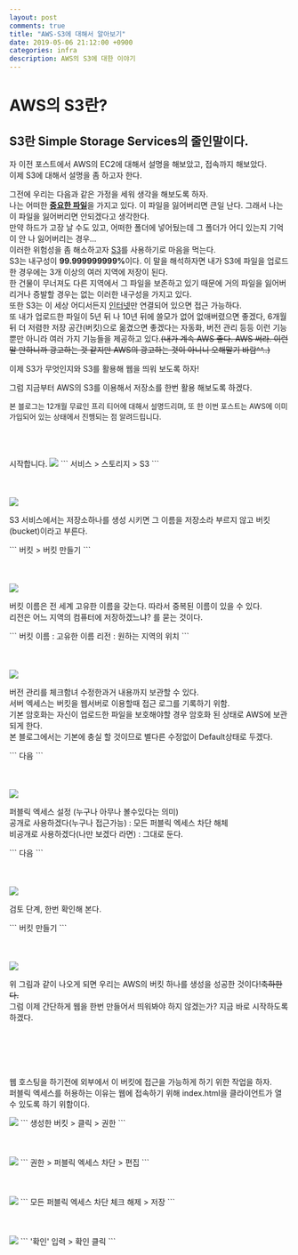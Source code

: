 ```yaml
---
layout: post
comments: true
title: "AWS-S3에 대해서 알아보기"
date: 2019-05-06 21:12:00 +0900
categories: infra
description: AWS의 S3에 대한 이야기
---
```


# AWS의 S3란?
## S3란 Simple Storage Services의 줄인말이다.

<p>자 이전 포스트에서 AWS의 EC2에 대해서 설명을 해보았고, 접속까지 해보았다.<br>
이제 S3에 대해서 설명을 좀 하고자 한다.</p>
<p>그전에 우리는 다음과 같은 가정을 세워 생각을 해보도록 하자.<br>
나는 어떠한 <strong><u>중요한 파일</u></strong>을 가지고 있다. 이 파일을 잃어버리면 큰일 난다. 그래서 나는 이 파일을 잃어버리면 안되겠다고 생각한다.<br>
만약 하드가 고장 날 수도 있고, 어떠한 폴더에 넣어뒀는데 그 폴더가 어디 있는지 기억이 안 나 잃어버리는 경우...<br>
이러한 위험성을 좀 해소하고자 <u>S3</u>를 사용하기로 마음을 먹는다.<br>
S3는 내구성이 <strong>99.999999999%</strong>이다. 이 말을 해석하자면 내가 S3에 파일을 업로드 한 경우에는 3개 이상의 여러 지역에 저장이 된다.<br>
한 건물이 무너져도 다른 지역에서 그 파일을 보존하고 있기 때문에 거의 파일을 잃어버리거나 증발할 경우는 없는 이러한 내구성을 가지고 있다.<br>
또한 S3는 이 세상 어디서든지 <u>인터넷</u>만 연결되어 있으면 접근 가능하다.<br>
또 내가 업로드한 파일이 5년 뒤 나 10년 뒤에 쓸모가 없어 없애버렸으면 좋겠다, 6개월 뒤 더 저렴한 저장 공간(버킷)으로 옮겼으면 좋겠다는 자동화, 버전 관리 등등
이런 기능뿐만 아니라 여러 가지 기능들을 제공하고 있다.<del>(내가 계속 AWS 좋다. AWS 써라. 이런 말 만하니까 광고하는 것 같지만 AWS의 광고하는 것이 아니니 오해말기 바람^^..)</del></p>

<p>이제 S3가 무엇인지와 S3를 활용해 웹을 띄워 보도록 하자!</p>
<p>그럼 지금부터 AWS의 S3를 이용해서 저장소를 한번 활용 해보도록 하겠다.</p>
<p><font size="2em">본 블로그는 12개월 무료인 프리 티어에 대해서 설명드리며, 또 한 이번 포스트는 AWS에 이미 가입되어 있는 상태에서 진행되는 점 알려드립니다.</font></p><br><br><br> 시작합니다.

<img src="{{site.static_url}}/img/infra/infra-aws-s3-1.png">
```
    서비스 > 스토리지 > S3
```
<br><br><br><br>

<img src="{{site.static_url}}/img/infra/infra-aws-s3-2.png">
<p>S3 서비스에서는 저장소하나를 생성 시키면 그 이름을 저장소라 부르지 않고 버킷(bucket)이라고 부른다.</p>
```
    버킷 > 버킷 만들기
```
<br><br><br><br>

<img src="{{site.static_url}}/img/infra/infra-aws-s3-3.png">
<p>버킷 이름은 전 세계 고유한 이름을 갖는다. 따라서 중복된 이름이 있을 수 있다.<br>
리전은 어느 지역의 컴퓨터에 저장하겠느냐? 를 묻는 것이다.</p>
```
    버킷 이름 : 고유한 이름
    리전 : 원하는 지역의 위치
```
<br><br><br><br>

<img src="{{site.static_url}}/img/infra/infra-aws-s3-4.png">
<p> 버전 관리를 체크함녀 수정한과거 내용까지 보관할 수 있다.<br>
서버 엑세스는 버킷을 웹서버로 이용할때 접근 로그를 기록하기 위함.<br>
기본 암호화는 자신이 업로드한 파일을 보호해야할 경우 암호화 된 상태로 AWS에 보관되게 한다.<br>
본 블로그에서는 기본에 충실 할 것이므로 별다른 수정없이 Default상태로 두겠다.</p>
```
    다음
```
<br><br><br><br>

<img src="{{site.static_url}}/img/infra/infra-aws-s3-5.png">
<p>퍼블릭 엑세스 설정 (누구나 아무나 볼수있다는 의미)<br>
공개로 사용하겠다(누구나 접근가능) : 모든 퍼블릭 엑세스 차단 해체<br>
비공개로 사용하겠다(나만 보겠다 라면) : 그대로 둔다.</p>
```
    다음
```
<br><br><br><br>

<img src="{{site.static_url}}/img/infra/infra-aws-s3-6.png">
<p>검토 단계, 한번 확인해 본다.</p>
```
    버킷 만들기
```
<br><br><br><br>

<img src="{{site.static_url}}/img/infra/infra-aws-s3-7.png">
<p>위 그림과 같이 나오게 되면 우리는 AWS의 버킷 하나를 생성을 성공한 것이다!<del>축하한다.</del><br>
그럼 이제 간단하게 웹을 한번 만들어서 띄워봐야 하지 않겠는가? 지금 바로 시작하도록 하겠다.</p>
<br><br><br><br>

<p>웹 호스팅을 하기전에 외부에서 이 버킷에 접근을 가능하게 하기 위한 작업을 하자.<br>
퍼블릭 엑세스를 허용하는 이유는 웹에 접속하기 위해 index.html을 클라이언트가 열 수 있도록 하기 위함이다.</p>
<img src="{{site.static_url}}/img/infra/infra-aws-s3-8.png">
```
    생성한 버킷 > 클릭 > 권한
```
<br><br><br><br>

<img src="{{site.static_url}}/img/infra/infra-aws-s3-9.png">
```
    권한 > 퍼블릭 엑세스 차단 > 편집
```
<br><br><br><br>

<img src="{{site.static_url}}/img/infra/infra-aws-s3-10.png">
```
    모든 퍼블릭 엑세스 차단 체크 해제 > 저장
```
<br><br><br><br>

<img src="{{site.static_url}}/img/infra/infra-aws-s3-11.png">
```
    '확인' 입력 > 확인 클릭
```
<br><br><br><br>


